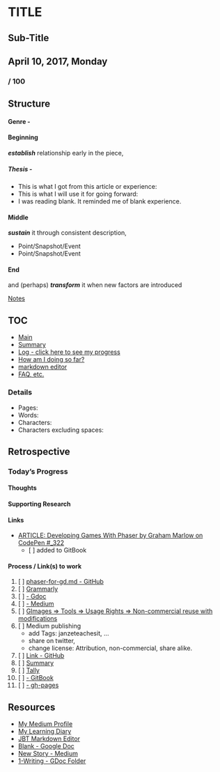<h1 id="title">TITLE</h1>
<h2 id="sub-title">Sub-Title</h2>
<h2 id="april-10-2017-monday">April 10, 2017, Monday</h2>
<h3 id="section">/ 100</h3>
<h2 id="structure">Structure</h2>
<h4 id="genre--">Genre -</h4>
<h4 id="beginning">Beginning</h4>
<p><strong><em>establish</em></strong> relationship early in the piece,</p>
<h5 id="thesis--">Thesis -</h5>
<ul>
<li>This is what I got from this article or experience:</li>
<li>This is what I will use it for going forward:</li>
<li>I was reading blank.  It reminded me of blank experience.</li>
</ul>
<h4 id="middle">Middle</h4>
<p><strong><em>sustain</em></strong> it through consistent description,</p>
<ul>
<li>Point/Snapshot/Event</li>
<li>Point/Snapshot/Event</li>
</ul>
<h4 id="end">End</h4>
<p>and (perhaps) <strong><em>transform</em></strong> it when new factors are introduced</p>
<p><a href="">Notes</a></p>
<h2 id="toc">TOC</h2>
<ul>
<li><a href="readme.md">Main</a></li>
<li><a href="SUMMARY.md">Summary</a></li>
<li><a href="docs/log.md">Log - click here to see my progress</a></li>
<li><a href="tally.md">How am I doing so far?</a></li>
<li><a href="http://jbt.github.io/markdown-editor/">markdown editor</a></li>
<li><a href="https://github.com/janzeteachesit/100-days-of-writing/wiki">FAQ, etc.</a></li>
</ul>
<h3 id="details">Details</h3>
<ul>
<li>Pages:</li>
<li>Words:</li>
<li>Characters:</li>
<li>Characters excluding spaces:</li>
</ul>
<h2 id="retrospective">Retrospective</h2>
<h3 id="todays-progress">Today’s Progress</h3>
<h4 id="thoughts">Thoughts</h4>
<h4 id="supporting-research">Supporting Research</h4>
<h4 id="links">Links</h4>
<ul>
<li><a href="https://github.com/janzeteachesit/100-days-of-writing/issues/322">ARTICLE: Developing Games With Phaser by Graham Marlow on CodePen #_322</a>
<ul>
<li>[ ] added to GitBook</li>
</ul>
</li>
</ul>
<h4 id="process--links-to-work">Process / Link(s) to work</h4>
<ol>
<li>[ ] <a href="https://github.com/janzeteachesit/100-days-of-writing/blob/master/in-progress/phaser-for-gd.md">phaser-for-gd.md - GitHub</a></li>
<li>[ ] <a href="https://app.grammarly.com/">Grammarly</a></li>
<li>[ ] <a href="https://drive.google.com/open?id=12HMHbp8NEsiuH6AIHkAd4ZdGApVBny8XSR5UNnhTOGE"> - Gdoc</a></li>
<li>[ ] <a href="https://medium.com/new-story"> - Medium</a></li>
<li>[ ] <a href="https://www.google.ca/search?site=&amp;tbm=isch&amp;source=hp&amp;biw=1050&amp;bih=1535&amp;q=writing&amp;oq=writing&amp;gs_l=img.3..35i39k1j0l9.3740.4602.0.5147.8.8.0.0.0.0.51.309.7.7.0....0...1.1.64.img..1.7.305.0.uKI6HM6QkmA#q=writing&amp;tbs=sur:fm&amp;tbm=isch">GImages =&gt; Tools =&gt; Usage Rights =&gt; Non-commercial reuse with modifications</a></li>
<li>[ ] Medium publishing
<ul>
<li>add Tags: janzeteachesit, …</li>
<li>share on twitter,</li>
<li>change license: Attribution, non-commercial, share alike.</li>
</ul>
</li>
<li>[ ] <a href="100.md">Link - GitHub</a></li>
<li>[ ] <a href="../SUMMARY.md">Summary</a></li>
<li>[ ] <a href="tally.md">Tally</a></li>
<li>[ ] <a href=""> - GitBook</a></li>
<li>[ ] <a href=""> - gh-pages</a></li>
</ol>
<h2 id="resources">Resources</h2>
<ul>
<li><a href="https://medium.com/@janzeteachesit">My Medium Profile</a></li>
<li><a href="https://janzeteachesit.github.io/Learning-Diary/">My Learning Diary</a></li>
<li><a href="http://jbt.github.io/markdown-editor/">JBT Markdown Editor</a></li>
<li><a href="https://drive.google.com/open?id=12HMHbp8NEsiuH6AIHkAd4ZdGApVBny8XSR5UNnhTOGE">Blank  - Google Doc</a></li>
<li><a href="https://medium.com/new-story">New Story - Medium</a></li>
<li><a href="https://drive.google.com/drive/u/0/folders/0BxQaMnTJamWkfjU3VURSVS1lTHlJamh3Y0dTU3BpMmtQbVN2aEpmWEt2eXBoMVJnRk8xVXM">1-Writing - GDoc Folder</a></li>
</ul>

